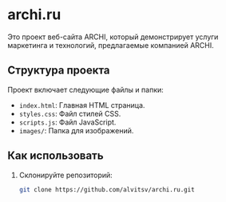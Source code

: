 # archi.ru

Это проект веб-сайта ARCHI, который демонстрирует услуги маркетинга и технологий, предлагаемые компанией ARCHI.

## Структура проекта

Проект включает следующие файлы и папки:

- `index.html`: Главная HTML страница.
- `styles.css`: Файл стилей CSS.
- `scripts.js`: Файл JavaScript.
- `images/`: Папка для изображений.

## Как использовать

1. Склонируйте репозиторий:
   ```sh
   git clone https://github.com/alvitsv/archi.ru.git
